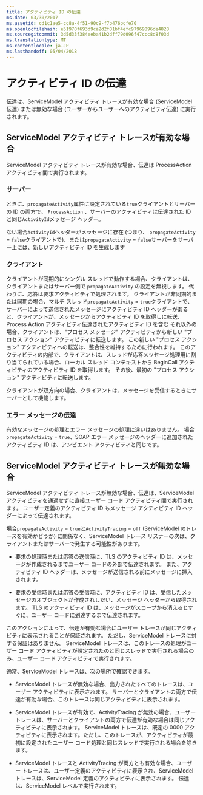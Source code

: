 ```yaml
---
title: アクティビティ ID の伝達
ms.date: 03/30/2017
ms.assetid: cd1c1ae5-cc8a-4f51-90c9-f7b476bcfe70
ms.openlocfilehash: e51970f693d9ca2d2f81bf4efc97969896de4828
ms.sourcegitcommit: 3d5d33f384eeba41b2dff79d096f47ccc8d8f03d
ms.translationtype: MT
ms.contentlocale: ja-JP
ms.lasthandoff: 05/04/2018
---
```

# <a name="activity-id-propagation"></a>アクティビティ ID の伝達
伝達は、ServiceModel アクティビティ トレースが有効な場合 (ServiceModel 伝達) または無効な場合 (ユーザーからユーザーへのアクティビティ伝達) に実行されます。  
  
## <a name="servicemodel-activity-tracing-is-enabled"></a>ServiceModel アクティビティ トレースが有効な場合  
 ServiceModel アクティビティ トレースが有効な場合、伝達は ProcessAction アクティビティ間で実行されます。  
  
### <a name="server"></a>サーバー  
 ときに、`propagateActivity`属性に設定されている`true`クライアントとサーバーの ID の両方で、 `ProcessAction` 、サーバーのアクティビティは伝達された ID と同じ`ActivityId`メッセージ ヘッダー。  
  
 ない場合`ActivityId`ヘッダーがメッセージに存在 (つまり、 `propagateActivity` = `false`クライアントで)、または`propagateActivity` = `false`サーバーをサーバー上には、新しいアクティビティ ID を生成します  
  
### <a name="client"></a>クライアント  
 クライアントが同期的にシングル スレッドで動作する場合、クライアントは、クライアントまたはサーバー側で `propagateActivity` の設定を無視します。 代わりに、応答は要求アクティビティで処理されます。 クライアントが非同期的または同期の場合、マルチ スレッド`propagateActivity` = `true`クライアントで、サーバーによって送信されたメッセージにアクティビティ ID ヘッダーがあると、クライアントが、メッセージからアクティビティ ID を取得しに転送、Process Action アクティビティ伝達されたアクティビティ ID を含む それ以外の場合、クライアントは、"プロセス メッセージ" アクティビティから新しい "プロセス アクション" アクティビティに転送します。 この新しい "プロセス アクション" アクティビティへの転送は、整合性を維持するために行われます。 このアクティビティの内部で、クライアントは、スレッドが応答メッセージ処理用に割り当てられている場合、ローカル スレッド コンテキストから BeginCall アクティビティのアクティビティ ID を取得します。 その後、最初の "プロセス アクション" アクティビティに転送します。  
  
 クライアントが双方向の場合、クライアントは、メッセージを受信するときにサーバーとして機能します。  
  
### <a name="propagation-in-fault-messages"></a>エラー メッセージの伝達  
 有効なメッセージの処理とエラー メッセージの処理に違いはありません。 場合`propagateActivity` = `true`、SOAP エラー メッセージのヘッダーに追加されたアクティビティ ID は、アンビエント アクティビティと同じです。  
  
## <a name="servicemodel-activity-tracing-is-disabled"></a>ServiceModel アクティビティ トレースが無効な場合  
 ServiceModel アクティビティ トレースが無効な場合、伝達は、ServiceModel アクティビティを通過せずに直接ユーザー コード アクティビティ間で実行されます。 ユーザー定義のアクティビティ ID もメッセージ アクティビティ ID ヘッダーによって伝達されます。  
  
 場合`propagateActivity` = `true`と`ActivityTracing` = `off` (ServiceModel のトレースを有効かどうか) に関係なく、ServiceModel トレース リスナーの次は、クライアントまたはサーバーで発生する可能性があります。  
  
-   要求の処理時または応答の送信時に、TLS のアクティビティ ID は、メッセージが作成されるまでユーザー コードの外部で伝達されます。 また、アクティビティ ID ヘッダーは、メッセージが送信される前にメッセージに挿入されます。  
  
-   要求の受信時または応答の受信時に、アクティビティ ID は、受信したメッセージのオブジェクトが作成されしだい、メッセージ ヘッダーから取得されます。 TLS のアクティビティ ID は、メッセージがスコープから消えるとすぐに、ユーザー コードに到達するまで伝達されます。  
  
 このアクションによって、伝達が有効な場合にユーザー トレースが同じアクティビティに表示されることが保証されます。 ただし、ServiceModel トレースに対する保証はありません。 ServiceModel トレースは、このトレースの処理がユーザー コード アクティビティが設定されたのと同じスレッドで実行される場合のみ、ユーザー コード アクティビティで実行されます。  
  
 通常、ServiceModel トレースは、次の場所で確認できます。  
  
-   ServiceModel トレースが無効な場合、出力されたすべてのトレースは、ユーザー アクティビティに表示されます。 サーバーとクライアントの両方で伝達が有効な場合、このトレースは同じアクティビティに表示されます。  
  
-   ServiceModel トレースが有効で、ActivityTracing が無効の場合、ユーザー トレースは、サーバーとクライアントの両方で伝達が有効な場合は同じアクティビティに表示されます。 ServiceModel トレースは、既定の 0000 アクティビティに表示されます。ただし、このトレースが、アクティビティが最初に設定されたユーザー コード処理と同じスレッドで実行される場合を除きます。  
  
-   ServiceModel トレースと ActivityTracing が両方とも有効な場合、ユーザー トレースは、ユーザー定義のアクティビティに表示され、ServiceModel トレースは、ServiceModel 定義のアクティビティに表示されます。 伝達は、ServiceModel レベルで実行されます。
